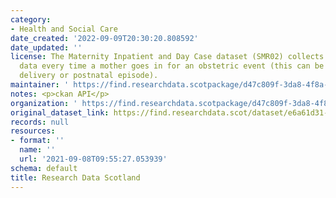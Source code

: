 ```yaml
---
category:
- Health and Social Care
date_created: '2022-09-09T20:30:20.808592'
date_updated: ''
license: The Maternity Inpatient and Day Case dataset (SMR02) collects episode level
  data every time a mother goes in for an obstetric event (this can be an antenatal,
  delivery or postnatal episode).
maintainer: ' https://find.researchdata.scotpackage/d47c809f-3da8-4f8a-b1ee-258d21aad530'
notes: <p>ckan API</p>
organization: ' https://find.researchdata.scotpackage/d47c809f-3da8-4f8a-b1ee-258d21aad530'
original_dataset_link: https://find.researchdata.scot/dataset/e6a61d31-d13f-4804-b24c-9966cc40dcc6/resource/d47c809f-3da8-4f8a-b1ee-258d21aad530/download/datadictionary.json
records: null
resources:
- format: ''
  name: ''
  url: '2021-09-08T09:55:27.053939'
schema: default
title: Research Data Scotland
---
```

